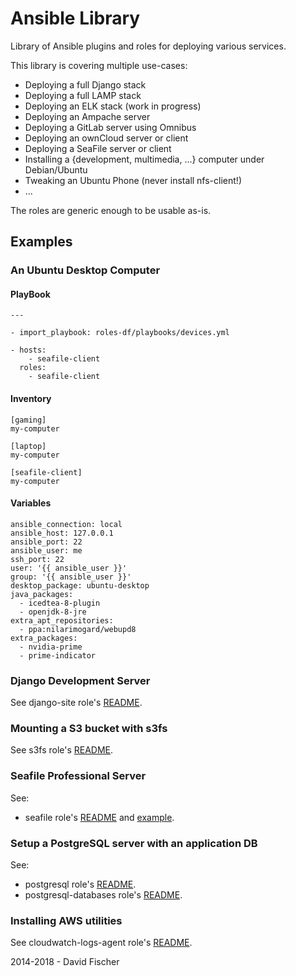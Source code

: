 # Ansible Library

Library of Ansible plugins and roles for deploying various services.

This library is covering multiple use-cases:

* Deploying a full Django stack
* Deploying a full LAMP stack
* Deploying an ELK stack (work in progress)
* Deploying an Ampache server
* Deploying a GitLab server using Omnibus
* Deploying an ownCloud server or client
* Deploying a SeaFile server or client
* Installing a {development, multimedia, ...} computer under Debian/Ubuntu
* Tweaking an Ubuntu Phone (never install nfs-client!)
* ...

The roles are generic enough to be usable as-is.

## Examples

### An Ubuntu Desktop Computer

#### PlayBook

```
---

- import_playbook: roles-df/playbooks/devices.yml

- hosts:
    - seafile-client
  roles:
    - seafile-client
```

#### Inventory

```
[gaming]
my-computer

[laptop]
my-computer

[seafile-client]
my-computer
```

#### Variables

```
ansible_connection: local
ansible_host: 127.0.0.1
ansible_port: 22
ansible_user: me
ssh_port: 22
user: '{{ ansible_user }}'
group: '{{ ansible_user }}'
desktop_package: ubuntu-desktop
java_packages:
  - icedtea-8-plugin
  - openjdk-8-jre
extra_apt_repositories:
  - ppa:nilarimogard/webupd8
extra_packages:
  - nvidia-prime
  - prime-indicator
```

### Django Development Server

See django-site role's [README](roles/django-site/README.md).

### Mounting a S3 bucket with s3fs

See s3fs role's [README](roles/s3fs/README.md).

### Seafile Professional Server

See:

* seafile role's [README](roles/seafile/README.md) and [example](examples/seafile-vm/).

### Setup a PostgreSQL server with an application DB

See:

* postgresql role's [README](roles/postgresql/README.md).
* postgresql-databases role's [README](roles/postgresql-databases/README.md).

### Installing AWS utilities

See cloudwatch-logs-agent role's [README](roles/cloudwatch-logs-agent/README.md).

2014-2018 - David Fischer
